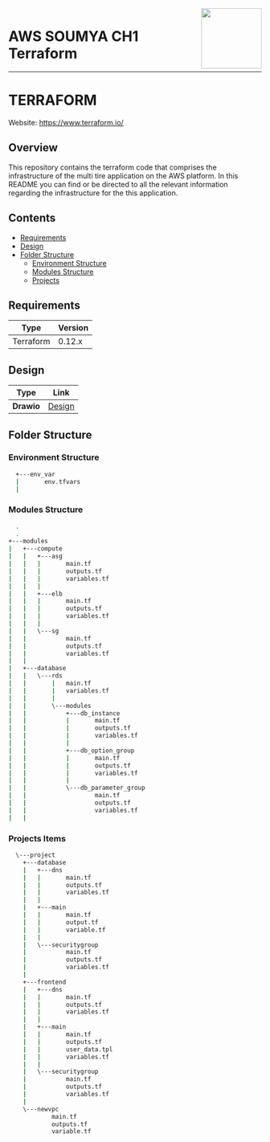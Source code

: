 <img src="https://www.datocms-assets.com/2885/1506457071-blog-terraform-list.svg" align="right" width="120">

# AWS SOUMYA CH1 Terraform
--------------------------
# **TERRAFORM**
Website: https://www.terraform.io/

## Overview
This repository contains the terraform code that comprises the infrastructure of
the multi tire application on the AWS platform. In this README you can find or
be directed to all the relevant information regarding the infrastructure for the
this application.

## Contents
- [Requirements](#requirements)
- [Design](#design)
- [Folder Structure](#folder-structure)
  - [Environment Structure](#environment-structure)
  - [Modules Structure](#stack-structure)
  - [Projects ](#additional-items)

<a name="requirements"/>

## Requirements
Type | Version
----------- | -----------
Terraform | 0.12.x

<a name="design"/>

## Design
Type        | Link  
----------- | -----------
**Drawio** | [Design](https://github.com/sdmishra1992/soumya-ch1/blob/main/aws.drawio)

<a name="folder-structure"/>

## Folder Structure

<a name="environment-structure"/>

### Environment Structure
```bash
  +---env_var
  |       env.tfvars
  |
```

<a name="stack-structure"/>

### Modules Structure
```bash
  .
  .
+---modules
|   +---compute
|   |   +---asg
|   |   |       main.tf
|   |   |       outputs.tf
|   |   |       variables.tf
|   |   |
|   |   +---elb
|   |   |       main.tf
|   |   |       outputs.tf
|   |   |       variables.tf
|   |   |
|   |   \---sg
|   |           main.tf
|   |           outputs.tf
|   |           variables.tf
|   |
|   +---database
|   |   \---rds
|   |       |   main.tf
|   |       |   variables.tf
|   |       |
|   |       \---modules
|   |           +---db_instance
|   |           |       main.tf
|   |           |       outputs.tf
|   |           |       variables.tf
|   |           |
|   |           +---db_option_group
|   |           |       main.tf
|   |           |       outputs.tf
|   |           |       variables.tf
|   |           |
|   |           \---db_parameter_group
|   |                   main.tf
|   |                   outputs.tf
|   |                   variables.tf
|   |
```

<a name="additional-items"/>

### Projects Items
```bash
  \---project
    +---database
    |   +---dns
    |   |       main.tf
    |   |       outputs.tf
    |   |       variables.tf
    |   |
    |   +---main
    |   |       main.tf
    |   |       output.tf
    |   |       variable.tf
    |   |
    |   \---securitygroup
    |           main.tf
    |           outputs.tf
    |           variables.tf
    |
    +---frontend
    |   +---dns
    |   |       main.tf
    |   |       outputs.tf
    |   |       variables.tf
    |   |
    |   +---main
    |   |       main.tf
    |   |       outputs.tf
    |   |       user_data.tpl
    |   |       variables.tf
    |   |
    |   \---securitygroup
    |           main.tf
    |           outputs.tf
    |           variables.tf
    |
    \---newvpc
            main.tf
            outputs.tf
            variable.tf
```

